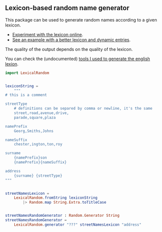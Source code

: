 Lexicon-based random name generator
-----------------------------------

This package can be used to generate random names according to a given lexicon.

* [Experiment with the lexicon online](https://xarvh.github.io/lexical-random-generator/).
* [See an example with a better lexicon and dynamic entries](https://xarvh.github.io/lexical-random-generator/examples/real-world).

The quality of the output depends on the quality of the lexicon.

You can check the (undocumented) [tools I used to generate the english lexion](https://github.com/xarvh/lexical-random-generator/tree/master/tools).

```elm
import LexicalRandom


lexiconString =
    """
# this is a comment

streetType
    # definitions can be separed by comma or newline, it's the same
    street,road,avenue,drive,
    parade,square,plaza

namePrefix
    Georg,Smiths,Johns

nameSuffix
    chester,ington,ton,roy

surname
    {namePrefix}son
    {namePrefix}{nameSuffix}

address
    {surname} {streetType}
"""


streetNamesLexicon =
    LexicalRandom.fromString lexiconString
        |> Random.map String.Extra.toTitleCase


streetNamesRandomGenerator : Random.Generator String
streetNamesRandomGenerator =
    LexicalRandom.generator "???" streetNamesLexicon "address"
```
